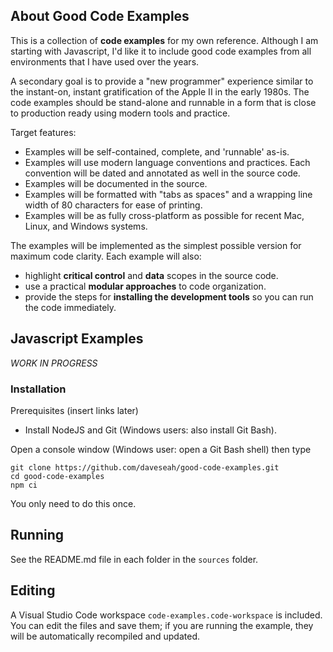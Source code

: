 ## About Good Code Examples

This is a collection of **code examples** for my own reference. Although I am
starting with Javascript, I'd like it to include good code examples from all
environments that I have used over the years.

A secondary goal is to provide a "new programmer" experience similar to the
instant-on, instant gratification of the Apple II in the early 1980s. The code
examples should be stand-alone and runnable in a form that is close to
production ready using modern tools and practice.

Target features: 

* Examples will be self-contained, complete, and 'runnable' as-is. 
* Examples will use modern language conventions and practices. Each convention will be dated and annotated as well in the source code.
* Examples will be documented in the source.
* Examples will be formatted with "tabs as spaces" and a wrapping line width of 80 characters for ease of printing.
* Examples will be as fully cross-platform as possible for recent Mac, Linux, and Windows systems.

The examples will be implemented as the simplest possible version for maximum code clarity. Each example will also:

* highlight **critical control** and **data** scopes in the source code.
* use a practical **modular approaches** to code organization.
* provide the steps for **installing the development tools** so you can run the code immediately.

## Javascript Examples

*WORK IN PROGRESS*

### Installation

Prerequisites (insert links later)
* Install NodeJS and Git (Windows users: also install Git Bash). 

Open a console window (Windows user: open a Git Bash shell) then type
```
git clone https://github.com/daveseah/good-code-examples.git
cd good-code-examples
npm ci
```
You only need to do this once.

## Running

See the README.md file in each folder in the `sources` folder.

## Editing

A Visual Studio Code workspace `code-examples.code-workspace` is included. You can edit the files and save them; if you are running the example, they will be automatically recompiled and updated.
